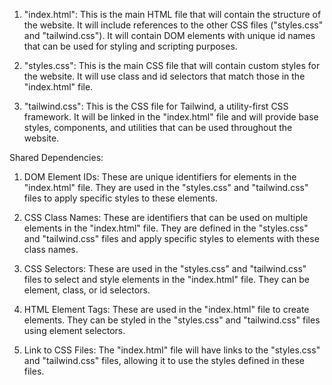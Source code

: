 1. "index.html": This is the main HTML file that will contain the structure of the website. It will include references to the other CSS files ("styles.css" and "tailwind.css"). It will contain DOM elements with unique id names that can be used for styling and scripting purposes.

2. "styles.css": This is the main CSS file that will contain custom styles for the website. It will use class and id selectors that match those in the "index.html" file.

3. "tailwind.css": This is the CSS file for Tailwind, a utility-first CSS framework. It will be linked in the "index.html" file and will provide base styles, components, and utilities that can be used throughout the website.

Shared Dependencies:

1. DOM Element IDs: These are unique identifiers for elements in the "index.html" file. They are used in the "styles.css" and "tailwind.css" files to apply specific styles to these elements.

2. CSS Class Names: These are identifiers that can be used on multiple elements in the "index.html" file. They are defined in the "styles.css" and "tailwind.css" files and apply specific styles to elements with these class names.

3. CSS Selectors: These are used in the "styles.css" and "tailwind.css" files to select and style elements in the "index.html" file. They can be element, class, or id selectors.

4. HTML Element Tags: These are used in the "index.html" file to create elements. They can be styled in the "styles.css" and "tailwind.css" files using element selectors.

5. Link to CSS Files: The "index.html" file will have links to the "styles.css" and "tailwind.css" files, allowing it to use the styles defined in these files.